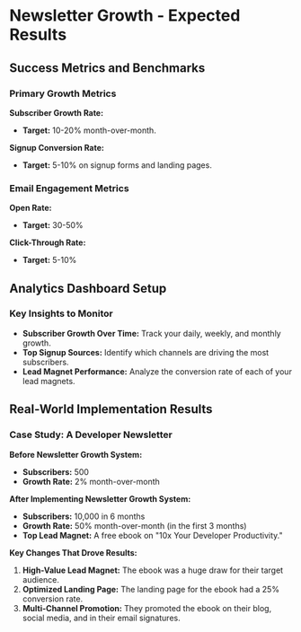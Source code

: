 # Newsletter Growth - Expected Results

## Success Metrics and Benchmarks

### Primary Growth Metrics

**Subscriber Growth Rate:**
- **Target:** 10-20% month-over-month.

**Signup Conversion Rate:**
- **Target:** 5-10% on signup forms and landing pages.

### Email Engagement Metrics

**Open Rate:**
- **Target:** 30-50%

**Click-Through Rate:**
- **Target:** 5-10%

## Analytics Dashboard Setup

### Key Insights to Monitor

- **Subscriber Growth Over Time:** Track your daily, weekly, and monthly growth.
- **Top Signup Sources:** Identify which channels are driving the most subscribers.
- **Lead Magnet Performance:** Analyze the conversion rate of each of your lead magnets.

## Real-World Implementation Results

### Case Study: A Developer Newsletter

**Before Newsletter Growth System:**
- **Subscribers:** 500
- **Growth Rate:** 2% month-over-month

**After Implementing Newsletter Growth System:**
- **Subscribers:** 10,000 in 6 months
- **Growth Rate:** 50% month-over-month (in the first 3 months)
- **Top Lead Magnet:** A free ebook on "10x Your Developer Productivity."

**Key Changes That Drove Results:**
1.  **High-Value Lead Magnet:** The ebook was a huge draw for their target audience.
2.  **Optimized Landing Page:** The landing page for the ebook had a 25% conversion rate.
3.  **Multi-Channel Promotion:** They promoted the ebook on their blog, social media, and in their email signatures.
